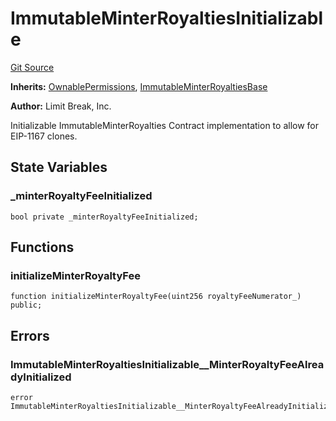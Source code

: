 # ImmutableMinterRoyaltiesInitializable
[Git Source](https://github.com/zanzai-dev/creator-token-standards/blob/e3ca932d2edc594487078ba2c4da4e803f84d6a3/src/programmable-royalties/ImmutableMinterRoyalties.sol)

**Inherits:**
[OwnablePermissions](/src/access/OwnablePermissions.sol/abstract.OwnablePermissions.md), [ImmutableMinterRoyaltiesBase](/src/programmable-royalties/ImmutableMinterRoyalties.sol/abstract.ImmutableMinterRoyaltiesBase.md)

**Author:**
Limit Break, Inc.

Initializable ImmutableMinterRoyalties Contract implementation to allow for EIP-1167 clones.


## State Variables
### _minterRoyaltyFeeInitialized

```solidity
bool private _minterRoyaltyFeeInitialized;
```


## Functions
### initializeMinterRoyaltyFee


```solidity
function initializeMinterRoyaltyFee(uint256 royaltyFeeNumerator_) public;
```

## Errors
### ImmutableMinterRoyaltiesInitializable__MinterRoyaltyFeeAlreadyInitialized

```solidity
error ImmutableMinterRoyaltiesInitializable__MinterRoyaltyFeeAlreadyInitialized();
```

